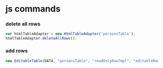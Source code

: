 # js commands
### delete all rows
```javascript 1.8
var htmlTableAdapter = new HtmlTableAdapter('personsTable');
htmlTableAdapter.deleteAllRows();
```
### add rows
```javascript 1.8
new EditableTable(DATA, "personsTable", "readOnlyRowTmpl", "editableRowTmpl").render();
```
